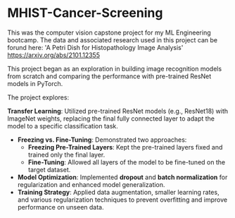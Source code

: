 # MHIST-Cancer-Screening
This was the computer vision capstone project for my ML Engineering bootcamp. The data and associated research used in this project can be forund here: 'A Petri Dish for Histopathology Image Analysis' https://arxiv.org/abs/2101.12355

This project began as an exploration in building image recognition models from scratch and comparing the performance with pre-trained ResNet models in PyTorch.  

The project explores:

**Transfer Learning**: Utilized pre-trained ResNet models (e.g., ResNet18) with ImageNet weights, replacing the final fully connected layer to adapt the model to a specific classification task.
- **Freezing vs. Fine-Tuning**: Demonstrated two approaches:
  - **Freezing Pre-Trained Layers**: Kept the pre-trained layers fixed and trained only the final layer.
  - **Fine-Tuning**: Allowed all layers of the model to be fine-tuned on the target dataset.
- **Model Optimization**: Implemented **dropout** and **batch normalization** for regularization and enhanced model generalization.
- **Training Strategy**: Applied data augmentation, smaller learning rates, and various regularization techniques to prevent overfitting and improve performance on unseen data.
